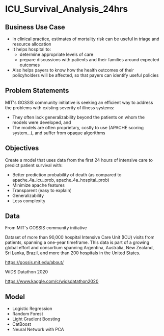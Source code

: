 # ICU_Survival_Analysis_24hrs

## Business Use Case
- In clinical practice, estimates of mortality risk can be useful in triage and resource allocation
- It helps hospital to:
  - determine appropriate levels of care
  - prepare discussions with patients and their families around expected outcomes
- Also helps payers to know how the health outcomes of their policyholders will be affected, so that payers can identify useful policies

## Problem Statements
MIT's GOSSIS community initiative is seeking an efficient way to address the problems with existing severity of illness systems: 
- They often lack generalizability beyond the patients on whom the models were developed, and
- The models are often proprietary, costly to use (APACHE scoring system…), and suffer from opaque algorithms

## Objectives
Create a model that uses data from the first 24 hours of intensive care to predict patient survival with:
- Better prediction probability of death (as compared to apache_4a_icu_prob, apache_4a_hospital_prob)
- Minimize apache features 
- Transparent (easy to explain)
- Generalizability
- Less complexity


## Data
From MIT's GOSSIS community initiative 

Dataset of more than 90,000 hospital Intensive Care Unit (ICU) visits from patients, spanning a one-year timeframe. 
This data is part of a growing global effort and consortium spanning Argentina, Australia, New Zealand, Sri Lanka, Brazil, and more than 200 hospitals in the United States.

https://gossis.mit.edu/about/

WiDS Datathon 2020

https://www.kaggle.com/c/widsdatathon2020

## Model
- Logistic Regression
- Random Forest
- Light Gradient Boosting
- CatBoost
- Neural Network with PCA


